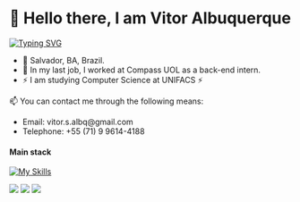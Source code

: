 


<h1>
 👋 Hello there, I am Vitor Albuquerque
</h1>

[![Typing SVG](https://readme-typing-svg.demolab.com?font=Fira+Code&pause=1000&color=47AC3C&random=false&width=435&lines=Software+Engineer)](https://git.io/typing-svg)

<ul>
 
<li>📍 Salvador, BA, Brazil. </li>

<li>🚩 In my last job, I worked at Compass UOL as a back-end intern.</li>

<li>⚡ I am studying Computer Science at UNIFACS ⚡</li>
</ul>

📫 You can contact me through the following means:
<ul>
<li> Email: vitor.s.albq@gmail.com </li>
<li> Telephone: +55 (71) 9 9614-4188 </li>
</ul>
 
 #### Main stack

[![My Skills](https://skillicons.dev/icons?i=java,spring,aws,postgresql,mongodb,docker,git,kotlin,react)](https://skillicons.dev)

<!--
<div align="center">
  <a href="https://github.com/VitorSAlb">
</div>

  <img align="right" alt="Link-pic" height="100" style="border-radius:50px;" src="https://cdn.discordapp.com/attachments/956319574159130664/960342217489264640/giphy.gif">
</div>

<img height="180em" src="https://github-readme-stats.vercel.app/api/top-langs/?username=VitorSAlb&layout=compact&langs_count=7&theme=dark"/>
<div> 
-->
  
  <a href="https://www.linkedin.com/in/vitor-albuquerque-a181a2230/" target="_blank"><img src="https://img.shields.io/badge/-LinkedIn-%230077B5?style=for-the-badge&logo=linkedin&logoColor=white" target="_blank"></a> 
  <a href = "mailto:vitor.s.albq@gmail.com"><img src="https://img.shields.io/badge/-Gmail-%23333?style=for-the-badge&logo=gmail&logoColor=white" target="_blank"></a>
  <a href="https://www.instagram.com/vitorsalb_/" target="_blank"><img src="https://img.shields.io/badge/-Instagram-%23E4405F?style=for-the-badge&logo=instagram&logoColor=white" target="_blank"></a>
  
</div>
